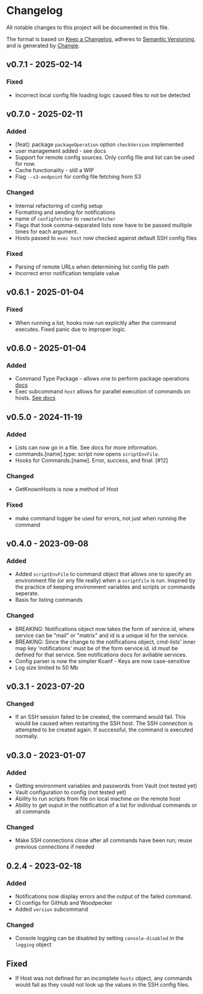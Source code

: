 # Changelog
All notable changes to this project will be documented in this file.

The format is based on [Keep a Changelog](https://keepachangelog.com/en/1.0.0/),
adheres to [Semantic Versioning](https://semver.org/spec/v2.0.0.html),
and is generated by [Changie](https://github.com/miniscruff/changie).


## v0.7.1 - 2025-02-14
### Fixed
* Incorrect local config file loading logic caused files to not be detected

## v0.7.0 - 2025-02-11
### Added
* [feat]: package `packageOperation` option `checkVersion` implemented
* user management added - see docs
* Support for remote config sources. Only config file and list can be used for now.
* Cache functionality - still a WIP
* Flag `--s3-endpoint` for config file fetching from S3
### Changed
* Internal refactoring of config setup
* Formatting and sending for notifications
* name of `configfetcher` to `remotefetcher`
* Flags that took comma-separated lists now have to be passed multiple times for each argument.
* Hosts passed to `exec host` now checked against default SSH config files
### Fixed
* Parsing of remote URLs when determining list config file path
* Incorrect error notification template value

## v0.6.1 - 2025-01-04
### Fixed
* When running a list, hooks now run explicitly after the command executes. Fixed panic due to improper logic.
## v0.6.0 - 2025-01-04
### Added
* Command Type Package - allows one to perform package operations [docs](https://backy.cybershell.xyz/config/packages/)
* Exec subcommand `host` allows for parallel execution of commands on hosts. [See docs](https://backy.cybershell.xyz/cli/exec)

## v0.5.0 - 2024-11-19
### Added
* Lists can now go in a file. See docs for more information.
* commands.[name].type: script now opens `scriptEnvFile`.
* Hooks for Commands.[name]. Error, success, and final. [#12]
### Changed
* GetKnownHosts is now a method of Host
### Fixed
* make command logger be used for errors, not just when running the command

## v0.4.0 - 2023-09-08

### Added

* Added `scriptEnvFile` to command object that allows one to specify an environment file (or any file really) when a `scriptFile` is run. Inspired by the practice of keeping environment variables and scripts or commands seperate.
* Basis for listing commands

### Changed

* BREAKING: Notifications object now takes the form of service.id, where service can be "mail" or "matrix" and id is a unique id for the service.
* BREAKING: Since the change to the notifications object, cmd-lists' inner map key 'notifications' must be of the form service.id. id must be defined for that service. See notifications docs for aviliable services.
* Config parser is now the simpler Koanf - Keys are now case-sensitive
* Log size limited to 50 Mb

## v0.3.1 - 2023-07-20
### Changed
* If an SSH session failed to be created, the command would fail. This would be caused when restarting the SSH host. The SSH connection is attempted to be created again. If successful, the command is executed normally.

## v0.3.0 - 2023-01-07
### Added
* Getting environment variables and passwords from Vault (not tested yet)
* Vault configuration to config (not tested yet)
* Ability to run scripts from file on local machine on the remote host
* Ability to get ouput in the notification of a list for individual commands or all commands
### Changed
* Make SSH connections close after all commands have been run; reuse previous connections if needed

## 0.2.4 - 2023-02-18
### Added
* Notifications now display errors and the output of the failed command.
* CI configs for GitHub and Woodpecker
* Added `version` subcommand
### Changed
* Console logging can be disabled by setting `console-disabled` in the `logging` object
## Fixed
* If Host was not defined for an incomplete `hosts` object, any commands would fail as they could not look up the values in the SSH config files.
